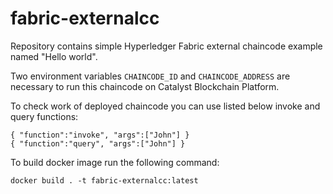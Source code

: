 # fabric-externalcc

Repository contains simple Hyperledger Fabric external chaincode example named "Hello world".

Two environment variables `CHAINCODE_ID` and `CHAINCODE_ADDRESS` are necessary to run this chaincode on Catalyst Blockchain Platform.

To check work of deployed chaincode you can use listed below invoke and query functions:
```
{ "function":"invoke", "args":["John"] }
{ "function":"query", "args":["John"] }
```

To build docker image run the following command:
```
docker build . -t fabric-externalcc:latest
```